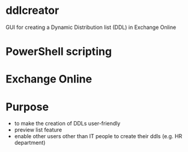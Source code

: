 # ddlcreator
GUI for creating a Dynamic Distribution list (DDL) in Exchange Online

# PowerShell scripting
# Exchange Online

# Purpose
- to make the creation of DDLs user-friendly
- preview list feature
- enable other users other than IT people to create their ddls (e.g. HR department)
